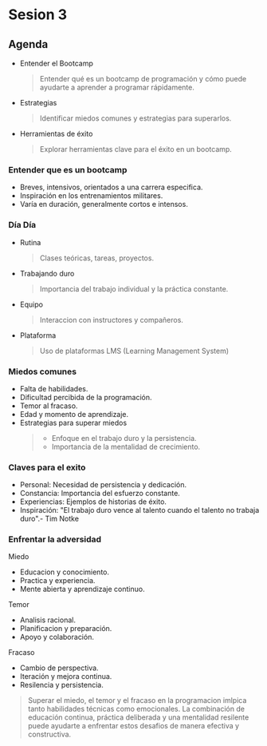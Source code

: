# Sesion 3

## Agenda

- Entender el Bootcamp
  > Entender qué es un bootcamp de programación y cómo puede ayudarte a aprender a programar rápidamente.
- Estrategias
  > Identificar miedos comunes y estrategias para superarlos.
- Herramientas de éxito
  > Explorar herramientas clave para el éxito en un bootcamp.

### Entender que es un bootcamp

- Breves, intensivos, orientados a una carrera especifica.
- Inspiración en los entrenamientos militares.
- Varía en duración, generalmente cortos e intensos.

### Día Día

- Rutina
  > Clases teóricas, tareas, proyectos.
- Trabajando duro
  > Importancia del trabajo individual y la práctica constante.
- Equipo
  > Interaccion con instructores y compañeros.
- Plataforma
  > Uso de plataformas LMS (Learning Management System)

### Miedos comunes

- Falta de habilidades.
- Dificultad percibida de la programación.
- Temor al fracaso.
- Edad y momento de aprendizaje.
- Estrategias para superar miedos
  > - Enfoque en el trabajo duro y la persistencia.
  > - Importancia de la mentalidad de crecimiento.

### Claves para el exito

- Personal: Necesidad de persistencia y dedicación.
- Constancia: Importancia del esfuerzo constante.
- Experiencias: Ejemplos de historias de éxito.
- Inspiración: "El trabajo duro vence al talento cuando el talento no trabaja duro".- Tim Notke

### Enfrentar la adversidad

Miedo

- Educacion y conocimiento.
- Practica y experiencia.
- Mente abierta y aprendizaje continuo.

Temor

- Analisis racional.
- Planificacion y preparación.
- Apoyo y colaboración.

Fracaso

- Cambio de perspectiva.
- Iteración y mejora continua.
- Resilencia y persistencia.

> Superar el miedo, el temor y el fracaso en la programacion imlpica tanto habilidades técnicas como emocionales. La combinación de educación continua, práctica deliberada y una mentalidad resilente puede ayudarte a enfrentar estos desafios de manera efectiva y constructiva.
